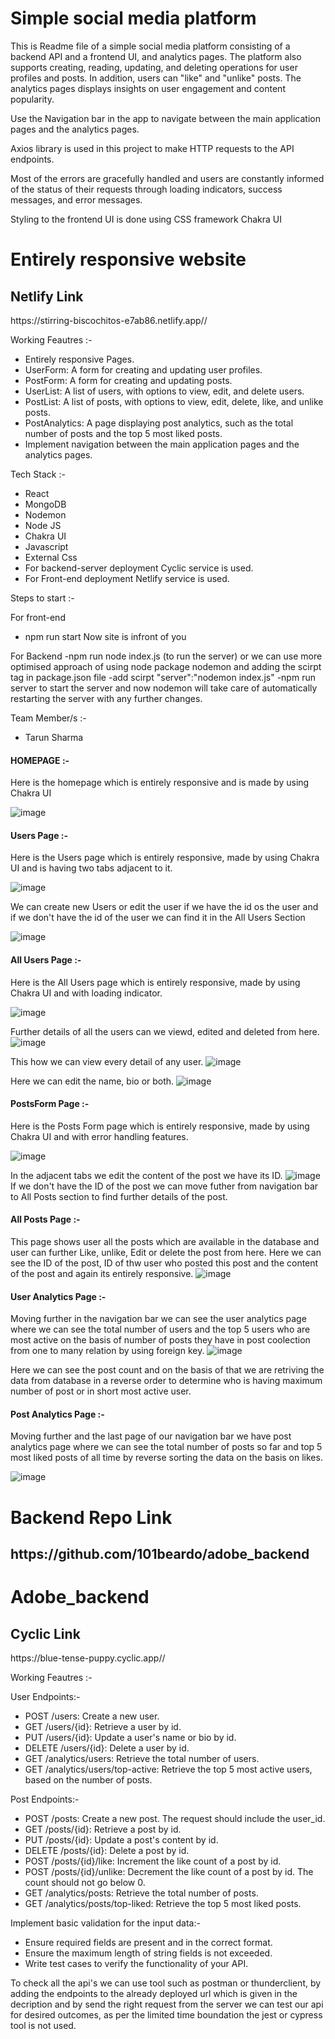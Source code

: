 # Simple social media platform

This is Readme file of a simple social media platform consisting of a backend API and a frontend UI, and analytics pages. The platform also supports creating, reading, updating, and deleting operations for user profiles and posts. In addition, users can "like" and "unlike" posts. The analytics pages displays insights on user engagement and content popularity.

Use the Navigation bar in the app to navigate between the main application pages and the analytics pages.

Axios library is used in this project to make HTTP requests to the API endpoints.

Most of the errors are gracefully handled and users are constantly informed of the status of their requests through loading indicators, success messages, and error messages.

Styling to the frontend UI is done using CSS framework Chakra UI


 <h1>Entirely responsive website</h1>
 <h2>Netlify Link</h2>https://stirring-biscochitos-e7ab86.netlify.app//<br/>
 
Working Feautres :-
- Entirely responsive Pages.
- UserForm: A form for creating and updating user profiles.
- PostForm: A form for creating and updating posts.
- UserList: A list of users, with options to view, edit, and delete users.
- PostList: A list of posts, with options to view, edit, delete, like, and unlike posts.
- PostAnalytics: A page displaying post analytics, such as the total number of posts and the top 5 most liked posts.
- Implement navigation between the main application pages and the analytics pages.


Tech Stack :-
- React
- MongoDB
- Nodemon
- Node JS
- Chakra UI
- Javascript
- External Css
- For backend-server deployment Cyclic service is used.
- For Front-end deployment Netlify service is used.


Steps to start :-

For front-end
- npm run start
Now site is infront of you

For Backend
-npm run node index.js (to run the server)
or we can use more optimised approach of using node package nodemon and adding the scirpt tag in package.json file
-add scirpt "server":"nodemon index.js"
-npm run server to start the server and now nodemon will take care of automatically restarting the server with any further changes.


Team Member/s :-
- Tarun Sharma


<h4>HOMEPAGE :-</h4>
Here is the homepage which is entirely responsive and is made by using Chakra UI

![image](https://user-images.githubusercontent.com/76995063/230818784-6cd00b64-6edf-4e63-aea4-62895dac5ec1.png)



<h4>Users Page :-</h4>
Here is the Users page which is entirely responsive, made by using Chakra UI and is having two tabs adjacent to it.

![image](https://user-images.githubusercontent.com/76995063/230818876-ff0c473e-d0d9-47da-a4e6-f2ce9aebf871.png)

We can create new Users or edit the user if we have the id os the user and if we don't have the id of the user we can find it in the All Users Section

![image](https://user-images.githubusercontent.com/76995063/230818995-e96fae37-d421-4d1d-b888-6a70e1b169de.png)




<h4>All Users Page :-</h4>
Here is the All Users page which is entirely responsive, made by using Chakra UI and with loading indicator.

![image](https://user-images.githubusercontent.com/76995063/230819145-593b3ca2-ebc9-44bc-b47f-29964cc36907.png)

Further details of all the users can we viewd, edited and deleted from here.
![image](https://user-images.githubusercontent.com/76995063/230819299-36bb55cc-2673-4ac6-a310-492752d454d4.png)

This how we can view every detail of any user.
![image](https://user-images.githubusercontent.com/76995063/230819354-0bc51cb9-6b52-4ee3-a0e2-60376312f7de.png)

Here we can edit the name, bio or both.
![image](https://user-images.githubusercontent.com/76995063/230819436-44da8ea3-022b-47e3-bb0e-bac73311f47f.png)




<h4>PostsForm Page :-</h4>
Here is the Posts Form page which is entirely responsive, made by using Chakra UI and with error handling features.

![image](https://user-images.githubusercontent.com/76995063/230819490-60d5ef9a-5a38-4f6f-b3a9-eca172374995.png)

In the adjacent tabs we edit the content of the post we have its ID.
![image](https://user-images.githubusercontent.com/76995063/230819643-91f2c3a8-c642-44c3-a77b-5d81d7608b3b.png)
 If we don't have the ID of the post we can move futher from navigation bar to All Posts section to find further details of the post.

<h4>All Posts Page :-</h4>

This page shows user all the posts which are available in the database and user can further Like, unlike, Edit or delete the post from here.
Here we can see the ID of the post, ID of thw user who posted this post and the content of the post and again its entirely responsive.
![image](https://user-images.githubusercontent.com/76995063/230819831-862e0e5d-447b-4d1d-aeb1-760f2f8ac5bf.png)


<h4>User Analytics Page :-</h4>

Moving further in the navigation bar we can see the user analytics page where we can see the total number of users and the top 5 users who are most active on the basis of number of posts they have in post coolection from one to many relation by using foreign key.
![image](https://user-images.githubusercontent.com/76995063/230820467-c3e19fcd-3fd8-4e76-b9a7-4eb9df565aa8.png)

Here  we can see the post count and on the basis of that we are retriving the data from database in a reverse order to determine who is having maximum number of post or in short most active user.



<h4>Post Analytics Page :-</h4>

Moving further and the last page of our navigation bar we have post analytics page where we can see the total number of posts so far and top 5 most liked posts of all time by reverse sorting the data on the basis on likes.

![image](https://user-images.githubusercontent.com/76995063/230820667-de3fa94d-56aa-4935-a372-64d1f4f54726.png)


# Backend Repo Link 
<h2>https://github.com/101beardo/adobe_backend</h2>

# Adobe_backend

 <h2>Cyclic Link</h2>https://blue-tense-puppy.cyclic.app//<br/>
 
 Working Feautres :-
 
 User Endpoints:-
 - POST /users: Create a new user.
 - GET /users/{id}: Retrieve a user by id.
 - PUT /users/{id}: Update a user's name or bio by id.
 - DELETE /users/{id}: Delete a user by id.
 - GET /analytics/users: Retrieve the total number of users.
 - GET /analytics/users/top-active: Retrieve the top 5 most active users, based on the number of posts.

Post Endpoints:-
- POST /posts: Create a new post. The request should include the user_id.
- GET /posts/{id}: Retrieve a post by id.
- PUT /posts/{id}: Update a post's content by id.
- DELETE /posts/{id}: Delete a post by id.
- POST /posts/{id}/like: Increment the like count of a post by id.
- POST /posts/{id}/unlike: Decrement the like count of a post by id. The count should not go below 0.
- GET /analytics/posts: Retrieve the total number of posts.
- GET /analytics/posts/top-liked: Retrieve the top 5 most liked posts.

Implement basic validation for the input data:-
- Ensure required fields are present and in the correct format.
- Ensure the maximum length of string fields is not exceeded.
- Write test cases to verify the functionality of your API.

To check all the api's we can use tool such as postman or thunderclient, by adding the endpoints to the already deployed url which is given in the decription and by send the 
right request from the server we can test our api for desired outcomes, as per the limited time boundation the jest or cypress tool is not used.









